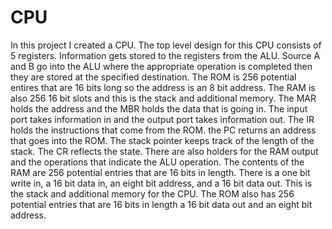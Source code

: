 # CPU

In this project I created a CPU. The top level design for this CPU consists of 5 registers. Information gets stored to the registers from the ALU. Source A and B go into the ALU where the appropriate operation is completed then they are stored at the specified destination. The ROM is 256 potential entires that are 16 bits long so the address is an 8 bit address. The RAM is also 256 16 bit slots and this is the stack and additional memory. The MAR holds the address and the MBR holds the data that is going in. The input port takes information in and the output port takes information out. The IR holds the instructions that come from the ROM. the PC returns an address that goes into the ROM. The stack pointer keeps track of the length of the stack. The CR reflects the state. There are also holders for the RAM output and the operations that indicate the ALU operation.
The contents of the RAM are 256 potential entries that are 16 bits in length. There is a one bit write in, a 16 bit data in, an eight bit address, and a 16 bit data out. This is the stack and additional memory for the CPU. The ROM also has 256 potential entries that are 16 bits in length a 16 bit data out and an eight bit address.
